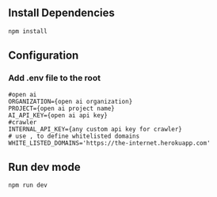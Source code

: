 ## Install Dependencies
```
npm install

```
## Configuration
### Add .env file to the root

```
#open ai
ORGANIZATION={open ai organization}
PROJECT={open ai project name}
AI_API_KEY={open ai api key}
#crawler
INTERNAL_API_KEY={any custom api key for crawler}
# use , to define whitelisted domains
WHITE_LISTED_DOMAINS='https://the-internet.herokuapp.com'
```

## Run dev mode
```
npm run dev

```

